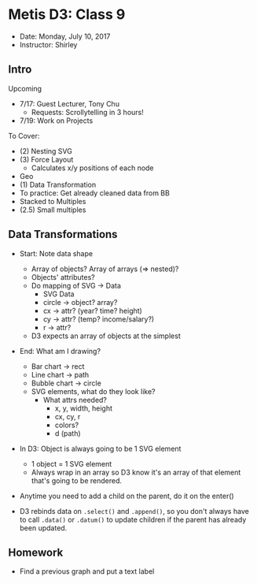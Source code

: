 # Metis D3: Class 9

- Date: Monday, July 10, 2017
- Instructor: Shirley

## Intro

Upcoming

- 7/17: Guest Lecturer, Tony Chu
	- Requests: Scrollytelling in 3 hours!
- 7/19: Work on Projects

To Cover:

- (2) Nesting SVG
- (3) Force Layout
	- Calculates x/y positions of each node
- Geo
- (1) Data Transformation
- To practice: Get already cleaned data from BB
- Stacked to Multiples
- (2.5) Small multiples

## Data Transformations

- Start: Note data shape
	- Array of objects? Array of arrays (=> nested)?
	- Objects' attributes?
	- Do mapping of SVG -> Data
		- SVG					Data
		- circle 		->		object? array?
		- cx			->		attr? (year? time? height)
		- cy			-> 		attr? (temp? income/salary?)
		- r 			->		attr?
	- D3 expects an array of objects at the simplest

- End: What am I drawing?
	- Bar chart -> rect
	- Line chart -> path
	- Bubble chart -> circle
	- SVG elements, what do they look like?
		- What attrs needed?
			- x, y, width, height
			- cx, cy, r
			- colors?
			- d (path)

- In D3: Object is always going to be 1 SVG element
	- 1 object = 1 SVG element
	- Always wrap in an array so D3 know it's an array of that element that's going to be rendered.

- Anytime you need to add a child on the parent, do it on the enter()

- D3 rebinds data on `.select()` and `.append()`, so you don't always have to call `.data()` or `.datum()` to update children if the parent has already been updated.

## Homework

- Find a previous graph and put a text label